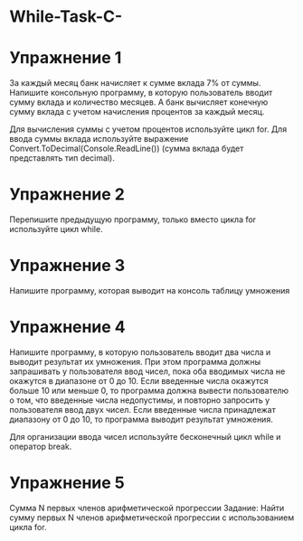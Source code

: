 # While-Task-C-
# Упражнение 1
За каждый месяц банк начисляет к сумме вклада 7% от суммы. Напишите консольную программу, в которую пользователь вводит сумму вклада и количество месяцев. А банк вычисляет конечную сумму вклада с учетом начисления процентов за каждый месяц.

Для вычисления суммы с учетом процентов используйте цикл for. Для ввода суммы вклада используйте выражение Convert.ToDecimal(Console.ReadLine()) (сумма вклада будет представлять тип decimal).
# Упражнение 2
Перепишите предыдущую программу, только вместо цикла for используйте цикл while.

# Упражнение 3
Напишите программу, которая выводит на консоль таблицу умножения
# Упражнение 4
Напишите программу, в которую пользователь вводит два числа и выводит результат их умножения. При этом программа должны запрашивать у пользователя ввод чисел, пока оба вводимых числа не окажутся в диапазоне от 0 до 10. Если введенные числа окажутся больше 10 или меньше 0, то программа должна вывести пользователю о том, что введенные числа недопустимы, и повторно запросить у пользователя ввод двух чисел. Если введенные числа принадлежат диапазону от 0 до 10, то программа выводит результат умножения.

Для организации ввода чисел используйте бесконечный цикл while и оператор break.

# Упражнение 5
Сумма N первых членов арифметической прогрессии
Задание: Найти сумму первых N членов арифметической прогрессии с использованием цикла for.
